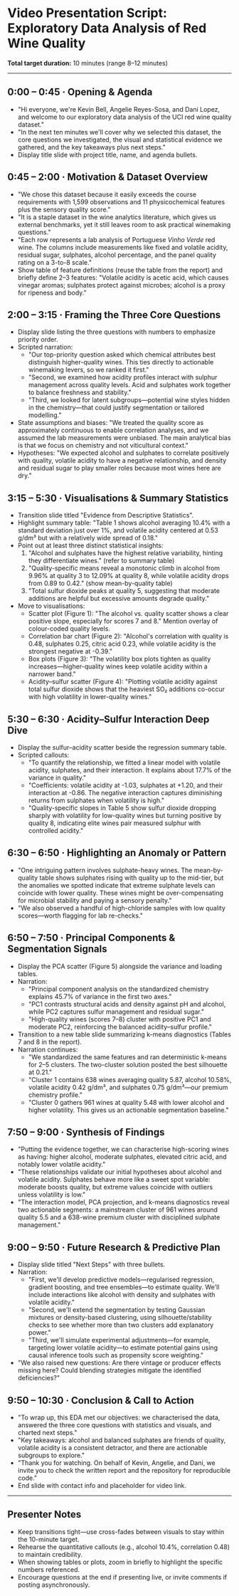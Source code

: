 # Video Presentation Script: Exploratory Data Analysis of Red Wine Quality

**Total target duration:** 10 minutes (range 8–12 minutes)

---

## 0:00 – 0:45 · Opening & Agenda
- "Hi everyone, we're Kevin Bell, Angelie Reyes-Sosa, and Dani Lopez, and welcome to our exploratory data analysis of the UCI red wine quality dataset."
- "In the next ten minutes we'll cover why we selected this dataset, the core questions we investigated, the visual and statistical evidence we gathered, and the key takeaways plus next steps."
- Display title slide with project title, name, and agenda bullets.

## 0:45 – 2:00 · Motivation & Dataset Overview
- "We chose this dataset because it easily exceeds the course requirements with 1,599 observations and 11 physicochemical features plus the sensory quality score."
- "It is a staple dataset in the wine analytics literature, which gives us external benchmarks, yet it still leaves room to ask practical winemaking questions."
- "Each row represents a lab analysis of Portuguese *Vinho Verde* red wine. The columns include measurements like fixed and volatile acidity, residual sugar, sulphates, alcohol percentage, and the panel quality rating on a 3-to-8 scale."
- Show table of feature definitions (reuse the table from the report) and briefly define 2–3 features: "Volatile acidity is acetic acid, which causes vinegar aromas; sulphates protect against microbes; alcohol is a proxy for ripeness and body."

## 2:00 – 3:15 · Framing the Three Core Questions
- Display slide listing the three questions with numbers to emphasize priority order.
- Scripted narration:
  - "Our top-priority question asked which chemical attributes best distinguish higher-quality wines. This ties directly to actionable winemaking levers, so we ranked it first."
  - "Second, we examined how acidity profiles interact with sulphur management across quality levels. Acid and sulphates work together to balance freshness and stability."
  - "Third, we looked for latent subgroups—potential wine styles hidden in the chemistry—that could justify segmentation or tailored modelling."
- State assumptions and biases: "We treated the quality score as approximately continuous to enable correlation analyses, and we assumed the lab measurements were unbiased. The main analytical bias is that we focus on chemistry and not viticultural context."
- Hypotheses: "We expected alcohol and sulphates to correlate positively with quality, volatile acidity to have a negative relationship, and density and residual sugar to play smaller roles because most wines here are dry."

## 3:15 – 5:30 · Visualisations & Summary Statistics
- Transition slide titled "Evidence from Descriptive Statistics".
- Highlight summary table: "Table 1 shows alcohol averaging 10.4% with a standard deviation just over 1%, and volatile acidity centered at 0.53 g/dm³ but with a relatively wide spread of 0.18."
- Point out at least three distinct statistical insights:
  1. "Alcohol and sulphates have the highest relative variability, hinting they differentiate wines." (refer to summary table)
  2. "Quality-specific means reveal a monotonic climb in alcohol from 9.96% at quality 3 to 12.09% at quality 8, while volatile acidity drops from 0.89 to 0.42." (show mean-by-quality table)
  3. "Total sulfur dioxide peaks at quality 5, suggesting that moderate additions are helpful but excessive amounts degrade quality."
- Move to visualisations:
  - Scatter plot (Figure 1): "The alcohol vs. quality scatter shows a clear positive slope, especially for scores 7 and 8." Mention overlay of colour-coded quality levels.
  - Correlation bar chart (Figure 2): "Alcohol's correlation with quality is 0.48, sulphates 0.25, citric acid 0.23, while volatile acidity is the strongest negative at -0.39."
  - Box plots (Figure 3): "The volatility box plots tighten as quality increases—higher-quality wines keep volatile acidity within a narrower band."
  - Acidity–sulfur scatter (Figure 4): "Plotting volatile acidity against total sulfur dioxide shows that the heaviest SO₂ additions co-occur with high volatility in lower-quality wines."

## 5:30 – 6:30 · Acidity–Sulfur Interaction Deep Dive
- Display the sulfur–acidity scatter beside the regression summary table.
- Scripted callouts:
  - "To quantify the relationship, we fitted a linear model with volatile acidity, sulphates, and their interaction. It explains about 17.7% of the variance in quality."
  - "Coefficients: volatile acidity at -1.03, sulphates at +1.20, and their interaction at -0.86. The negative interaction captures diminishing returns from sulphates when volatility is high."
  - "Quality-specific slopes in Table 5 show sulfur dioxide dropping sharply with volatility for low-quality wines but turning positive by quality 8, indicating elite wines pair measured sulphur with controlled acidity."

## 6:30 – 6:50 · Highlighting an Anomaly or Pattern
- "One intriguing pattern involves sulphate-heavy wines. The mean-by-quality table shows sulphates rising with quality up to the mid-tier, but the anomalies we spotted indicate that extreme sulphate levels can coincide with lower quality. These wines might be over-compensating for microbial stability and paying a sensory penalty."
- "We also observed a handful of high-chloride samples with low quality scores—worth flagging for lab re-checks."

## 6:50 – 7:50 · Principal Components & Segmentation Signals
- Display the PCA scatter (Figure 5) alongside the variance and loading tables.
- Narration:
  - "Principal component analysis on the standardized chemistry explains 45.7% of variance in the first two axes."
  - "PC1 contrasts structural acids and density against pH and alcohol, while PC2 captures sulfur management and residual sugar."
  - "High-quality wines (scores 7–8) cluster with positive PC1 and moderate PC2, reinforcing the balanced acidity–sulfur profile."
- Transition to a new table slide summarizing k-means diagnostics (Tables 7 and 8 in the report).
- Narration continues:
  - "We standardized the same features and ran deterministic k-means for 2–5 clusters. The two-cluster solution posted the best silhouette at 0.21."
  - "Cluster 1 contains 638 wines averaging quality 5.87, alcohol 10.58%, volatile acidity 0.42 g/dm³, and sulphates 0.75 g/dm³—our premium chemistry profile."
  - "Cluster 0 gathers 961 wines at quality 5.48 with lower alcohol and higher volatility. This gives us an actionable segmentation baseline."

## 7:50 – 9:00 · Synthesis of Findings
- "Putting the evidence together, we can characterise high-scoring wines as having: higher alcohol, moderate sulphates, elevated citric acid, and notably lower volatile acidity."
- "These relationships validate our initial hypotheses about alcohol and volatile acidity. Sulphates behave more like a sweet spot variable: moderate boosts quality, but extreme values coincide with outliers unless volatility is low."
- "The interaction model, PCA projection, and k-means diagnostics reveal two actionable segments: a mainstream cluster of 961 wines around quality 5.5 and a 638-wine premium cluster with disciplined sulphate management." 

## 9:00 – 9:50 · Future Research & Predictive Plan
- Display slide titled "Next Steps" with three bullets.
- Narration:
  - "First, we'll develop predictive models—regularised regression, gradient boosting, and tree ensembles—to estimate quality. We'll include interactions like alcohol with density and sulphates with volatile acidity."
  - "Second, we'll extend the segmentation by testing Gaussian mixtures or density-based clustering, using silhouette/stability checks to see whether more than two clusters add explanatory power."
  - "Third, we'll simulate experimental adjustments—for example, targeting lower volatile acidity—to estimate potential gains using causal inference tools such as propensity score weighting."
- "We also raised new questions: Are there vintage or producer effects missing here? Could blending strategies mitigate the identified deficiencies?"

## 9:50 – 10:30 · Conclusion & Call to Action
- "To wrap up, this EDA met our objectives: we characterised the data, answered the three core questions with statistics and visuals, and charted next steps."
- "Key takeaways: alcohol and balanced sulphates are friends of quality, volatile acidity is a consistent detractor, and there are actionable subgroups to explore." 
- "Thank you for watching. On behalf of Kevin, Angelie, and Dani, we invite you to check the written report and the repository for reproducible code."
- End slide with contact info and placeholder for video link.

---

## Presenter Notes
- Keep transitions tight—use cross-fades between visuals to stay within the 10-minute target.
- Rehearse the quantitative callouts (e.g., alcohol 10.4%, correlation 0.48) to maintain credibility.
- When showing tables or plots, zoom in briefly to highlight the specific numbers referenced.
- Encourage questions at the end if presenting live, or invite comments if posting asynchronously.
